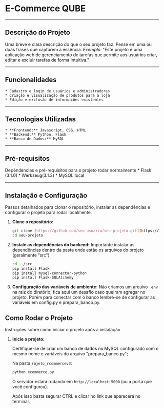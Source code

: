 # E-Commerce QUBE

---

## Descrição do Projeto
Uma breve e clara descrição do que o seu projeto faz. Pense em uma ou duas frases que capturem a essência.
*Exemplo:* "Este projeto é uma aplicação web de gerenciamento de tarefas que permite aos usuários criar, editar e excluir tarefas de forma intuitiva."

---

## Funcionalidades

    * Cadastro e login de usuários e administradores
    * Criação e visualização de produtos para a loja
    * Edição e exclusão de informações existentes

---

## Tecnologias Utilizadas

    * **Frontend:** Javascript, CSS, HTML
    * **Backend:** Python, Flask
    * **Banco de Dados:** MySQL

---

## Pré-requisitos
Depêndencias e pré-requisitos para o projeto rodar normalmente
    * Flask (3.1.0)
    * Werkzeug(3.1.3)
    * MySQL local

---

## Instalação e Configuração
Passos detalhados para clonar o repositório, instalar as dependências e configurar o projeto para rodar localmente.

1.  **Clone o repositório:**
    ```bash
    git clone [https://github.com/seu-usuario/seu-projeto.git](https://github.com/seu-usuario/seu-projeto.git)
    cd seu-projeto
    ```

2.  **Instale as dependências do backend:**
    Importante instalar as dependências dentro da pasta onde estão os arquivos do projeto (geralmente "src")
    ```bash
    cd ../src
    pip install Flask
    pip install mysql-connector-python
    pip install Flask-SQLAlchemy
    ```

3.  **Configuração das variáveis de ambiente:**
    Não criamos um arquivo `.env` na raiz do diretório, fica aqui um desafio caso queiram agregar no projeto. Porém para conectar com o banco lembre-se de configurar as variáveis em config.py e prepara_banco.py.

## Como Rodar o Projeto
Instruções sobre como iniciar o projeto após a instalação.

1.  **Inicie o projeto:**

    Certifique-se de criar um banco de dados no MySQL configurado com o mesmo nome e variáveis do arquivo "prepara_banco.py";

    Na pasta `rojeto_rcommercev3`:
    ```bash
    python ecommerce.py 
    ```
    O servidor estará rodando em `http://localhost:5000` (ou a porta que você configurou).

    Após isso basta segurar CTRL e clicar no link que aparecerá no terminal.
